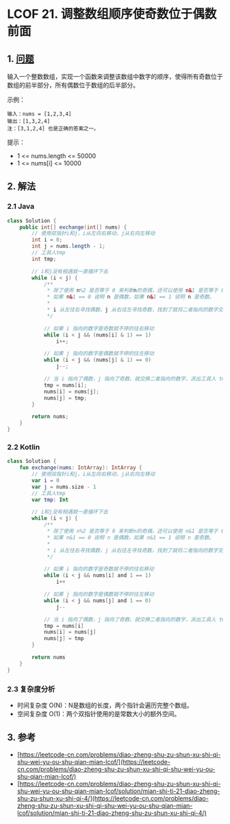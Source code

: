 # LCOF 21. 调整数组顺序使奇数位于偶数前面

## 1. [问题](https://leetcode-cn.com/problems/diao-zheng-shu-zu-shun-xu-shi-qi-shu-wei-yu-ou-shu-qian-mian-lcof/)

输入一个整数数组，实现一个函数来调整该数组中数字的顺序，使得所有奇数位于数组的前半部分，所有偶数位于数组的后半部分。

示例：

```text
输入：nums = [1,2,3,4]
输出：[1,3,2,4] 
注：[3,1,2,4] 也是正确的答案之一。
```

提示：

* 1 &lt;= nums.length &lt;= 50000
* 1 &lt;= nums\[i\] &lt;= 10000

## 2. 解法

### 2.1 Java

```java
class Solution {
    public int[] exchange(int[] nums) {
        // 使用双指针i和j，i从左向右移动，j从右向左移动
        int i = 0;
        int j = nums.length - 1;
        // 工具人tmp
        int tmp;

        // i和j没有相遇就一直循环下去
        while (i < j) {
            /**
             * 除了使用 n%2 是否等于 0 来判断n的奇偶，还可以使用 n&1 是否等于 0 来判断 n 的奇偶
             * 如果 n&1 == 0 说明 n 是偶数，如果 n&1 == 1 说明 n 是奇数。
             * 
             * i 从左往右寻找偶数，j 从右往左寻找奇数，找到了就将二者指向的数字交换一下
             */

            // 如果 i 指向的数字是奇数就不停的往右移动
            while (i < j && (nums[i] & 1) == 1)
                i++;

            // 如果 j 指向的数字是偶数就不停的往左移动
            while (i < j && (nums[j] & 1) == 0)
                j--;

            // 当 i 指向了偶数，j 指向了奇数，就交换二者指向的数字，派出工具人 tmp
            tmp = nums[i];
            nums[i] = nums[j];
            nums[j] = tmp;
        }

        return nums;
    }
}
```

### 2.2 Kotlin

```kotlin
class Solution {
    fun exchange(nums: IntArray): IntArray {
        // 使用双指针i和j，i从左向右移动，j从右向左移动
        var i = 0
        var j = nums.size - 1
        // 工具人tmp
        var tmp: Int

        // i和j没有相遇就一直循环下去
        while (i < j) {
            /**
             * 除了使用 n%2 是否等于 0 来判断n的奇偶，还可以使用 n&1 是否等于 0 来判断 n 的奇偶
             * 如果 n&1 == 0 说明 n 是偶数，如果 n&1 == 1 说明 n 是奇数。
             *
             * i 从左往右寻找偶数，j 从右往左寻找奇数，找到了就将二者指向的数字交换一下
             */

            // 如果 i 指向的数字是奇数就不停的往右移动
            while (i < j && nums[i] and 1 == 1)
                i++

            // 如果 j 指向的数字是偶数就不停的往左移动
            while (i < j && nums[j] and 1 == 0)
                j--

            // 当 i 指向了偶数，j 指向了奇数，就交换二者指向的数字，派出工具人 tmp
            tmp = nums[i]
            nums[i] = nums[j]
            nums[j] = tmp
        }

        return nums
    }
}
```

### 2.3 复杂度分析

* 时间复杂度 O\(N\)：N是数组的长度，两个指针会遍历完整个数组。
* 空间复杂度 O\(1\)：两个双指针使用的是常数大小的额外空间。

## 3. 参考

* [https://leetcode-cn.com/problems/diao-zheng-shu-zu-shun-xu-shi-qi-shu-wei-yu-ou-shu-qian-mian-lcof/](https://leetcode-cn.com/problems/diao-zheng-shu-zu-shun-xu-shi-qi-shu-wei-yu-ou-shu-qian-mian-lcof/)
* [https://leetcode-cn.com/problems/diao-zheng-shu-zu-shun-xu-shi-qi-shu-wei-yu-ou-shu-qian-mian-lcof/solution/mian-shi-ti-21-diao-zheng-shu-zu-shun-xu-shi-qi-4/](https://leetcode-cn.com/problems/diao-zheng-shu-zu-shun-xu-shi-qi-shu-wei-yu-ou-shu-qian-mian-lcof/solution/mian-shi-ti-21-diao-zheng-shu-zu-shun-xu-shi-qi-4/)

